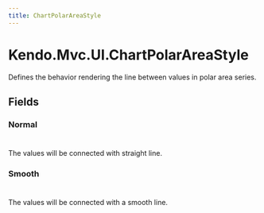 ```yaml
---
title: ChartPolarAreaStyle
---
```


# Kendo.Mvc.UI.ChartPolarAreaStyle
Defines the behavior rendering the line between values in polar area series.


## Fields


### Normal
#
The values will be connected with straight line.

### Smooth
#
The values will be connected with a smooth line.




